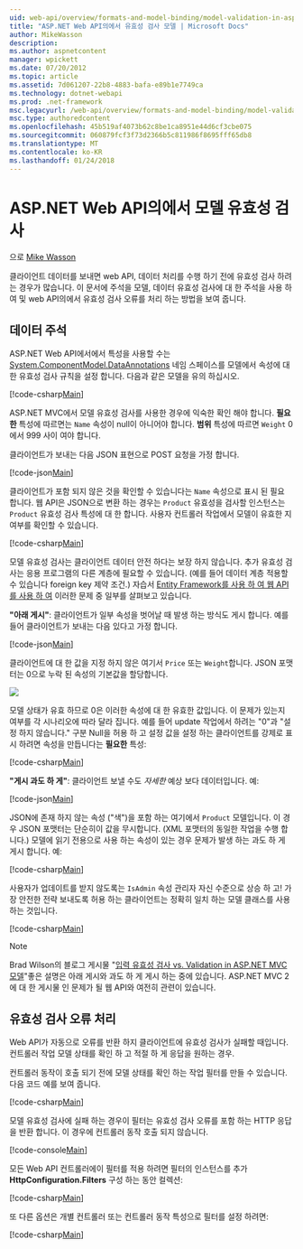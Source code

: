 ```yaml
---
uid: web-api/overview/formats-and-model-binding/model-validation-in-aspnet-web-api
title: "ASP.NET Web API의에서 유효성 검사 모델 | Microsoft Docs"
author: MikeWasson
description: 
ms.author: aspnetcontent
manager: wpickett
ms.date: 07/20/2012
ms.topic: article
ms.assetid: 7d061207-22b8-4883-bafa-e89b1e7749ca
ms.technology: dotnet-webapi
ms.prod: .net-framework
msc.legacyurl: /web-api/overview/formats-and-model-binding/model-validation-in-aspnet-web-api
msc.type: authoredcontent
ms.openlocfilehash: 45b519af4073b62c8be1ca8951e44d6cf3cbe075
ms.sourcegitcommit: 060879fcf3f73d2366b5c811986f8695fff65db8
ms.translationtype: MT
ms.contentlocale: ko-KR
ms.lasthandoff: 01/24/2018
---
```

<a name="model-validation-in-aspnet-web-api"></a>ASP.NET Web API의에서 모델 유효성 검사
====================
으로 [Mike Wasson](https://github.com/MikeWasson)

클라이언트 데이터를 보내면 web API, 데이터 처리를 수행 하기 전에 유효성 검사 하려는 경우가 많습니다. 이 문서에 주석을 모델, 데이터 유효성 검사에 대 한 주석을 사용 하 여 및 web API의에서 유효성 검사 오류를 처리 하는 방법을 보여 줍니다.

## <a name="data-annotations"></a>데이터 주석

ASP.NET Web API에서에서 특성을 사용할 수는 [System.ComponentModel.DataAnnotations](https://msdn.microsoft.com/library/system.componentmodel.dataannotations.aspx) 네임 스페이스를 모델에서 속성에 대 한 유효성 검사 규칙을 설정 합니다. 다음과 같은 모델을 유의 하십시오.

[!code-csharp[Main](model-validation-in-aspnet-web-api/samples/sample1.cs)]

ASP.NET MVC에서 모델 유효성 검사를 사용한 경우에 익숙한 확인 해야 합니다. **필요한** 특성에 따르면는 `Name` 속성이 null이 아니어야 합니다. **범위** 특성에 따르면 `Weight` 0에서 999 사이 여야 합니다.

클라이언트가 보내는 다음 JSON 표현으로 POST 요청을 가정 합니다.

[!code-json[Main](model-validation-in-aspnet-web-api/samples/sample2.json)]

클라이언트가 포함 되지 않은 것을 확인할 수 있습니다는 `Name` 속성으로 표시 된 필요 합니다. 웹 API은 JSON으로 변환 하는 경우는 `Product` 유효성을 검사할 인스턴스는 `Product` 유효성 검사 특성에 대 한 합니다. 사용자 컨트롤러 작업에서 모델이 유효한 지 여부를 확인할 수 있습니다.

[!code-csharp[Main](model-validation-in-aspnet-web-api/samples/sample3.cs)]

모델 유효성 검사는 클라이언트 데이터 안전 하다는 보장 하지 않습니다. 추가 유효성 검사는 응용 프로그램의 다른 계층에 필요할 수 있습니다. (예를 들어 데이터 계층 적용할 수 있습니다 foreign key 제약 조건.) 자습서 [Entity Framework를 사용 하 여 웹 API를 사용 하 여](../data/using-web-api-with-entity-framework/part-1.md) 이러한 문제 중 일부를 살펴보고 있습니다.

**"아래 게시"**: 클라이언트가 일부 속성을 벗어날 때 발생 하는 방식도 게시 합니다. 예를 들어 클라이언트가 보내는 다음 있다고 가정 합니다.

[!code-json[Main](model-validation-in-aspnet-web-api/samples/sample4.json)]

클라이언트에 대 한 값을 지정 하지 않은 여기서 `Price` 또는 `Weight`합니다. JSON 포맷터는 0으로 누락 된 속성의 기본값을 할당합니다.

![](model-validation-in-aspnet-web-api/_static/image1.png)

모델 상태가 유효 하므로 0은 이러한 속성에 대 한 유효한 값입니다. 이 문제가 있는지 여부를 각 시나리오에 따라 달라 집니다. 예를 들어 update 작업에서 하려는 "0"과 "설정 하지 않습니다." 구분 Null을 허용 하 고 설정 값을 설정 하는 클라이언트를 강제로 표시 하려면 속성을 만듭니다는 **필요한** 특성:

[!code-csharp[Main](model-validation-in-aspnet-web-api/samples/sample5.cs?highlight=1-2)]

**"게시 과도 하 게"**: 클라이언트 보낼 수도 *자세한* 예상 보다 데이터입니다. 예:

[!code-json[Main](model-validation-in-aspnet-web-api/samples/sample6.json)]

JSON에 존재 하지 않는 속성 ("색")을 포함 하는 여기에서 `Product` 모델입니다. 이 경우 JSON 포맷터는 단순히이 값을 무시합니다. (XML 포맷터의 동일한 작업을 수행 합니다.) 모델에 읽기 전용으로 사용 하는 속성이 있는 경우 문제가 발생 하는 과도 하 게 게시 합니다. 예:

[!code-csharp[Main](model-validation-in-aspnet-web-api/samples/sample7.cs)]

사용자가 업데이트를 받지 않도록는 `IsAdmin` 속성 관리자 자신 수준으로 상승 하 고! 가장 안전한 전략 보내도록 허용 하는 클라이언트는 정확히 일치 하는 모델 클래스를 사용 하는 것입니다.

[!code-csharp[Main](model-validation-in-aspnet-web-api/samples/sample8.cs)]

> [!NOTE]
> Brad Wilson의 블로그 게시물 "[입력 유효성 검사 vs. Validation in ASP.NET MVC 모델](http://bradwilson.typepad.com/blog/2010/01/input-validation-vs-model-validation-in-aspnet-mvc.html)"좋은 설명은 아래 게시와 과도 하 게 게시 하는 중에 있습니다. ASP.NET MVC 2에 대 한 게시물 인 문제가 될 웹 API와 여전히 관련이 있습니다.


## <a name="handling-validation-errors"></a>유효성 검사 오류 처리

Web API가 자동으로 오류를 반환 하지 클라이언트에 유효성 검사가 실패할 때입니다. 컨트롤러 작업 모델 상태를 확인 하 고 적절 하 게 응답을 원하는 경우.

컨트롤러 동작이 호출 되기 전에 모델 상태를 확인 하는 작업 필터를 만들 수 있습니다. 다음 코드 예를 보여 줍니다.

[!code-csharp[Main](model-validation-in-aspnet-web-api/samples/sample9.cs)]

모델 유효성 검사에 실패 하는 경우이 필터는 유효성 검사 오류를 포함 하는 HTTP 응답을 반환 합니다. 이 경우에 컨트롤러 동작 호출 되지 않습니다.

[!code-console[Main](model-validation-in-aspnet-web-api/samples/sample10.cmd)]

모든 Web API 컨트롤러에이 필터를 적용 하려면 필터의 인스턴스를 추가 **HttpConfiguration.Filters** 구성 하는 동안 컬렉션:

[!code-csharp[Main](model-validation-in-aspnet-web-api/samples/sample11.cs)]

또 다른 옵션은 개별 컨트롤러 또는 컨트롤러 동작 특성으로 필터를 설정 하려면:

[!code-csharp[Main](model-validation-in-aspnet-web-api/samples/sample12.cs)]
